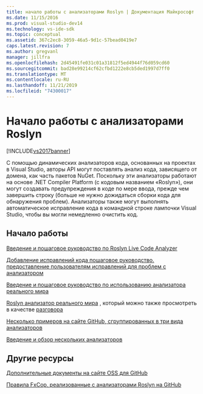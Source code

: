 ```yaml
---
title: начало работы с анализаторами Roslyn | Документация Майкрософт
ms.date: 11/15/2016
ms.prod: visual-studio-dev14
ms.technology: vs-ide-sdk
ms.topic: conceptual
ms.assetid: 367c2ec8-3059-46a5-9d1c-57bead0419e7
caps.latest.revision: 7
ms.author: gregvanl
manager: jillfra
ms.openlocfilehash: 2d45491fe031c01a31812f5ed4944f76d059cd60
ms.sourcegitcommit: bad28e99214cf62cfbd1222e8cb5ded1997d7ff0
ms.translationtype: MT
ms.contentlocale: ru-RU
ms.lasthandoff: 11/21/2019
ms.locfileid: "74300017"
---
```

# <a name="getting-started-with-roslyn-analyzers"></a>Начало работы с анализаторами Roslyn
[!INCLUDE[vs2017banner](../includes/vs2017banner.md)]

С помощью динамических анализаторов кода, основанных на проектах в Visual Studio, авторы API могут поставлять анализ кода, зависящего от домена, как часть пакетов NuGet.  Поскольку эти анализаторы работают на основе .NET Compiler Platform (с кодовым названием «Roslyn»), они могут создавать предупреждения в коде по мере ввода, прежде чем завершить строку (больше не нужно дожидаться сборки кода для обнаружения проблем).  Анализаторы также могут выполнять автоматическое исправление кода в командной строке лампочки Visual Studio, чтобы вы могли немедленно очистить код.

## <a name="getting-started"></a>Начало работы
[Введение и пошаговое руководство по Roslyn Live Code Analyzer](https://msdn.microsoft.com/magazine/dn879356.aspx)

[Добавление исправлений кода пошаговое руководство. предоставление пользователям исправлений для проблем с анализатором](https://msdn.microsoft.com/magazine/dn904670.aspx)

[Введение и пошаговое руководство по использованию анализатора реального мира](https://channel9.msdn.com/events/Build/2015/3-725)

[Roslyn анализатор реального мира](../extensibility/roslyn-analyzers-and-code-aware-library-for-immutablearrays.md) , который можно также просмотреть в качестве [разговора](https://channel9.msdn.com/events/Build/2015/3-725)

[Несколько примеров на сайте GitHub, сгруппированных в три вида анализаторов](https://github.com/dotnet/roslyn/blob/master/docs/analyzers/Analyzer%20Samples.md)

[Введение и обзор нескольких анализаторов](https://channel9.msdn.com/Events/dotnetConf/2015/NET-Compiler-Platform-Roslyn-Analyzers-and-the-Rise-of-Code-Aware-Libraries)

## <a name="other-resources"></a>Другие ресурсы
[Дополнительные документы на сайте OSS для GitHub](https://github.com/dotnet/roslyn/tree/master/docs/analyzers)

[Правила FxCop, реализованные с анализаторами Roslyn на GitHub](https://github.com/dotnet/roslyn/tree/master/src/Diagnostics/FxCop)
